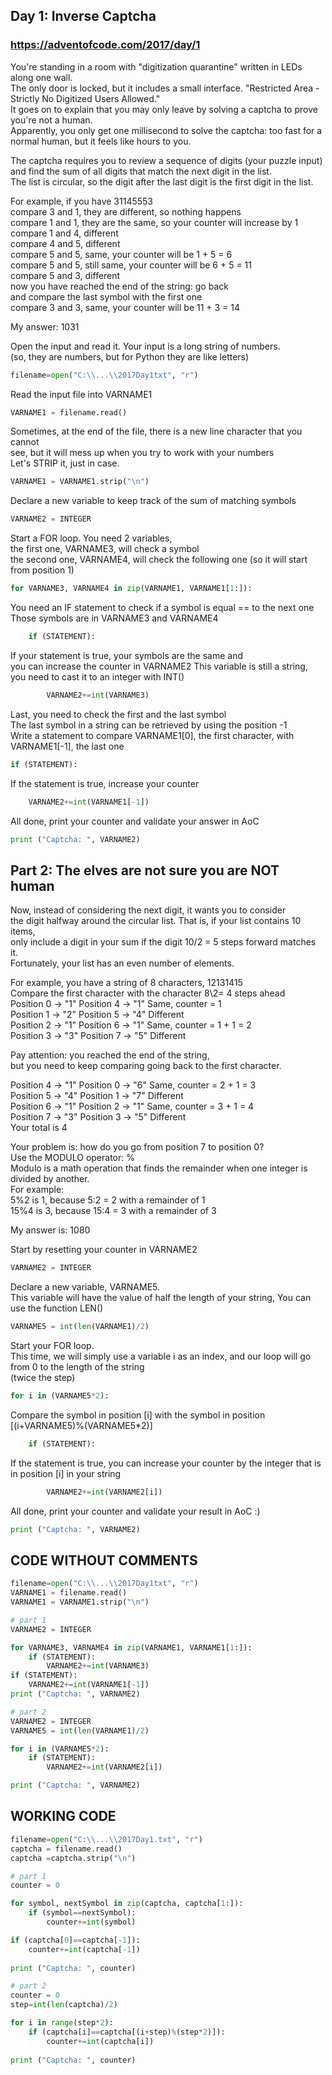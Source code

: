 ## Day 1: Inverse Captcha
### https://adventofcode.com/2017/day/1 
You're standing in a room with "digitization quarantine" written in LEDs along one wall.   
The only door is locked, but it includes a small interface. "Restricted Area - Strictly No Digitized Users Allowed."  
It goes on to explain that you may only leave by solving a captcha to prove you're not a human.   
Apparently, you only get one millisecond to solve the captcha: too fast for a normal human, but it feels like hours to you.  

The captcha requires you to review a sequence of digits (your puzzle input)   
and find the sum of all digits that match the next digit in the list.   
The list is circular, so the digit after the last digit is the first digit in the list.  

For example, if you have 31145553  
compare 3 and 1, they are different, so nothing happens  
compare 1 and 1, they are the same, so your counter will increase by 1  
compare 1 and 4, different  
compare 4 and 5, different  
compare 5 and 5, same, your counter will be 1 + 5 = 6  
compare 5 and 5, still same, your counter will be 6 + 5 = 11  
compare 5 and 3, different  
now you have reached the end of the string: go back  
and compare the last symbol with the first one  
compare 3 and 3, same, your counter will be 11 + 3 = 14  

My answer: 1031    


Open the input and read it. Your input is a long string of numbers.  
(so, they are numbers, but for Python they are like letters)  
``` python
filename=open("C:\\...\\2017Day1txt", "r") 
```
Read the input file into VARNAME1    
``` python
VARNAME1 = filename.read() 
```
Sometimes, at the end of the file, there is a new line character that you cannot  
see, but it will mess up when you try to work with your numbers  
Let's STRIP it, just in case.
``` python
VARNAME1 = VARNAME1.strip("\n")
```
Declare a new variable to keep track of the sum of matching symbols
``` python
VARNAME2 = INTEGER
```
Start a FOR loop. You need 2 variables,  
the first one, VARNAME3, will check a symbol  
the second one, VARNAME4, will check the following one (so it will start from position 1)  
``` python
for VARNAME3, VARNAME4 in zip(VARNAME1, VARNAME1[1:]):
```
You need an IF statement to check if a symbol is equal == to the next one  
Those symbols are in VARNAME3 and VARNAME4  
``` python
    if (STATEMENT):
```
If your statement is true, your symbols are the same and   
you can increase the counter in VARNAME2
This variable is still a string, you need to cast it to an integer with INT()
``` python
        VARNAME2+=int(VARNAME3)
```
Last, you need to check the first and the last symbol  
The last symbol in a string can be retrieved by using the position -1  
Write a statement to compare VARNAME1[0\], the first character, with VARNAME1[-1\], the last one
``` python
if (STATEMENT):
```
If the statement is true, increase your counter  
``` python
    VARNAME2+=int(VARNAME1[-1])
```
All done, print your counter and validate your answer in AoC
``` python
print ("Captcha: ", VARNAME2)
```

## Part 2: The elves are not sure you are NOT human  
Now, instead of considering the next digit, it wants you to consider   
the digit halfway around the circular list. That is, if your list contains 10 items,   
only include a digit in your sum if the digit 10/2 = 5 steps forward matches it.   
Fortunately, your list has an even number of elements.

For example, you have a string of 8 characters, 12131415  
Compare the first character with the character 8\2= 4 steps ahead  
Position 0 -> "1"         Position 4 -> "1"             Same, counter = 1  
Position 1 -> "2"         Position 5 -> "4"             Different  
Position 2 -> "1"         Position 6 -> "1"             Same, counter = 1 + 1 = 2  
Position 3 -> "3"         Position 7 -> "5"             Different  

Pay attention: you reached the end of the string,    
but you need to keep comparing going back to the first character.    

Position 4 -> "1"         Position 0 -> "6"             Same, counter = 2 + 1 = 3  
Position 5 -> "4"         Position 1 -> "7"             Different  
Position 6 -> "1"         Position 2 -> "1"             Same, counter = 3 + 1 = 4  
Position 7 -> "3"         Position 3 -> "5"             Different  
Your total is 4   

Your problem is: how do you go from position 7 to position 0?  
Use the MODULO operator: %  
Modulo is a math operation that finds the remainder when one integer is divided by another.  
For example:  
5%2 is 1, because 5:2 = 2 with a remainder of 1  
15%4 is 3, because 15:4 = 3 with a remainder of 3  

My answer is: 1080 

Start by resetting your counter in VARNAME2
``` python
VARNAME2 = INTEGER
```
Declare a new variable, VARNAME5.  
This variable will have the value of half the length of your string,
You can use the function LEN()  
``` python
VARNAME5 = int(len(VARNAME1)/2)
```
Start your FOR loop.  
This time, we will simply use a variable i as an index, and our loop will go from 0 to the length of the string  
(twice the step)  
``` python
for i in (VARNAME5*2):
```
Compare the symbol in position [i\] with the symbol in position [(i+VARNAME5)%(VARNAME5*2)\]  
``` python
    if (STATEMENT):
```
If the statement is true, you can increase your counter by the integer that is in position [i\] in your string  
``` python
        VARNAME2+=int(VARNAME2[i])
```
All done, print your counter and validate your result in AoC :)    
``` python
print ("Captcha: ", VARNAME2)
````

## CODE WITHOUT COMMENTS 
``` python
filename=open("C:\\...\\2017Day1txt", "r") 
VARNAME1 = filename.read() 
VARNAME1 = VARNAME1.strip("\n")

# part 1
VARNAME2 = INTEGER

for VARNAME3, VARNAME4 in zip(VARNAME1, VARNAME1[1:]):
    if (STATEMENT):
        VARNAME2+=int(VARNAME3)
if (STATEMENT):
    VARNAME2+=int(VARNAME1[-1])
print ("Captcha: ", VARNAME2)

# part 2
VARNAME2 = INTEGER
VARNAME5 = int(len(VARNAME1)/2)

for i in (VARNAME5*2):
    if (STATEMENT):
        VARNAME2+=int(VARNAME2[i])

print ("Captcha: ", VARNAME2)
````

## WORKING CODE 
``` python 
filename=open("C:\\...\\2017Day1.txt", "r") 
captcha = filename.read() 
captcha =captcha.strip("\n")

# part 1
counter = 0

for symbol, nextSymbol in zip(captcha, captcha[1:]):
    if (symbol==nextSymbol):
        counter+=int(symbol)

if (captcha[0]==captcha[-1]):
    counter+=int(captcha[-1])
    
print ("Captcha: ", counter)

# part 2
counter = 0
step=int(len(captcha)/2)

for i in range(step*2):
    if (captcha[i]==captcha[(i+step)%(step*2)]):
        counter+=int(captcha[i])
    
print ("Captcha: ", counter)
```
